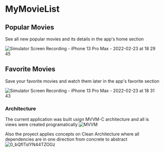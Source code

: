 # MyMovieList

## Popular Movies
See all new popular movies and its details in the app's home section

![Simulator Screen Recording - iPhone 13 Pro Max - 2022-02-23 at 18 29 45](https://user-images.githubusercontent.com/25653331/155427319-1a74ce4e-fd6d-4bca-93d1-e2cbfe58a740.gif)

## Favorite Movies
Save your favorite movies and watch them later in the app's favorite section

![Simulator Screen Recording - iPhone 13 Pro Max - 2022-02-23 at 18 31 43](https://user-images.githubusercontent.com/25653331/155427312-ed81f8e1-b6be-4966-bf17-3d101cb01e30.gif)

### Architecture
The current application was built usign MVVM-C architecture and all is views were created programatically
![MVVM](https://user-images.githubusercontent.com/25653331/155428003-f3730640-3c96-4b37-8b11-84fdd54d0b4f.jpeg)

Also the proyect applies concepts on Clean Architecture where all dependencies are in one direction from concrete to abstract
![0_bQfITslYN44TZOGz](https://user-images.githubusercontent.com/25653331/155428001-ec8f5c5b-7d44-4d08-8f21-7411a65a4175.jpeg)
